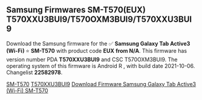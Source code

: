 <h2>Samsung Firmwares SM-T570(EUX) T570XXU3BUI9/T570OXM3BUI9/T570XXU3BUI9</h2>
Download the Samsung firmware for the ✅ <strong>Samsung Galaxy Tab Active3 (Wi-Fi) </strong> ⭐ <strong>SM-T570</strong> with product code <strong>EUX</strong> <strong> from N/A</strong>. This firmware has version number PDA <strong>T570XXU3BUI9</strong> and CSC T570OXM3BUI9. The operating system of this firmware is Android R , with build date 2021-10-06. Changelist <strong>22582978</strong>.


[SM-T570](https://samfirm.shop/samsung/model/SM-T570)
[T570XXU3BUI9](https://samfirm.shop/samsung/pda/T570XXU3BUI9)
[Download Firmware Samsung Galaxy Tab Active3 (Wi-Fi) SM-T570](https://samfirm.shop/samsung/firmware/463476)

